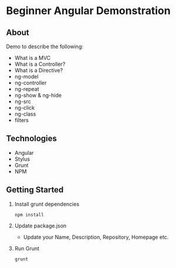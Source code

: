 # Beginner Angular Demonstration

## About
Demo to describe the following:
* What is a MVC
* What is a Controller?
* What is a Directive?
* ng-model
* ng-controller
* ng-repeat
* ng-show & ng-hide
* ng-src
* ng-click
* ng-class
* filters

## Technologies
* Angular
* Stylus
* Grunt
* NPM

## Getting Started
1. Install grunt dependencies
	
	```
	npm install
	```
2. Update package.json
	* Update your Name, Description, Repository, Homepage etc.
3. Run Grunt
	
	``` 
	grunt
	```